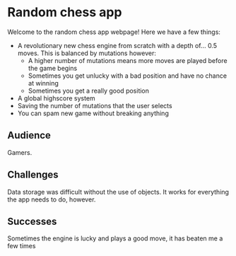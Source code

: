 # Random chess app

Welcome to the random chess app webpage!  Here we have a few things:
- A revolutionary new chess engine from scratch with a depth of... 0.5 moves.  This is balanced by mutations however:
  - A higher number of mutations means more moves are played before the game begins
  - Sometimes you get unlucky with a bad position and have no chance at winning
  - Sometimes you get a really good position
- A global highscore system
- Saving the number of mutations that the user selects
- You can spam new game without breaking anything


## Audience
Gamers.


## Challenges
Data storage was difficult without the use of objects.  It works for everything the app needs to do, however.


## Successes
Sometimes the engine is lucky and plays a good move, it has beaten me a few times
